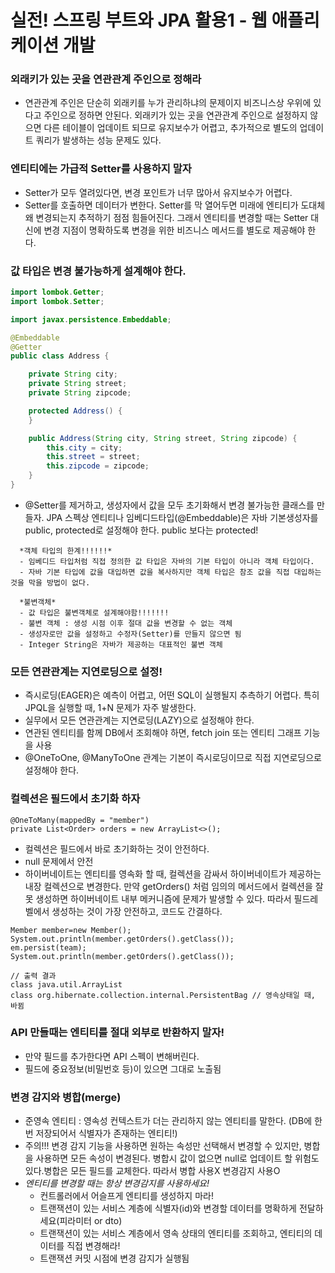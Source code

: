 # 실전! 스프링 부트와 JPA 활용1 - 웹 애플리케이션 개발

### 외래키가 있는 곳을 연관관계 주인으로 정해라

- 연관관계 주인은 단순히 외래키를 누가 관리하냐의 문제이지 비즈니스상 우위에 있다고 주인으로 정하면 안된다. 외래키가 있는 곳을 연관관계 주인으로 설정하지 않으면 다른 테이블이 업데이트 되므로 유지보수가 어렵고,
  추가적으로 별도의 업데이트 쿼리가 발생하는 성능 문제도 있다.

### 엔티티에는 가급적 Setter를 사용하지 말자

- Setter가 모두 열려있다면, 변경 포인트가 너무 많아서 유지보수가 어렵다.
- Setter를 호출하면 데이터가 변한다. Setter를 막 열어두면 미래에 엔티티가 도대체 왜 변경되는지 추적하기 점점 힘들어진다. 그래서 엔티티를 변경할 때는 Setter 대신에 변경 지점이 명확하도록 변경을
  위한 비즈니스 메서드를 별도로 제공해야 한다.

### 값 타입은 변경 불가능하게 설계해야 한다.

```java
import lombok.Getter;
import lombok.Setter;

import javax.persistence.Embeddable;

@Embeddable
@Getter
public class Address {

    private String city;
    private String street;
    private String zipcode;

    protected Address() {
    }

    public Address(String city, String street, String zipcode) {
        this.city = city;
        this.street = street;
        this.zipcode = zipcode;
    }
}
```

- @Setter를 제거하고, 생성자에서 값을 모두 초기화해서 변경 불가능한 클래스를 만들자. JPA 스펙상 엔티티나 임베디드타입(@Embeddable)은 자바 기본생성자를 public, protected로 설정해야
  한다. public 보다는 protected!

```text
  *객체 타입의 한계!!!!!!*
  - 임베디드 타입처럼 직접 정의한 값 타입은 자바의 기본 타입이 아니라 객체 타입이다.
  - 자바 기본 타입에 값을 대입하면 값을 복사하지만 객체 타입은 참조 값을 직접 대입하는 것을 막을 방법이 없다.

  *불변객체*
  - 값 타입은 불변객체로 설계해야함!!!!!!!
  - 불변 객체 : 생성 시점 이후 절대 값을 변경할 수 없는 객체
  - 생성자로만 값을 설정하고 수정자(Setter)를 만들지 않으면 됨
  - Integer String은 자바가 제공하는 대표적인 불변 객체
```

### 모든 연관관계는 지연로딩으로 설정!

- 즉시로딩(EAGER)은 예측이 어렵고, 어떤 SQL이 실행될지 추측하기 어렵다. 특히 JPQL을 실행할 때, 1+N 문제가 자주 발생한다.
- 실무에서 모든 연관관계는 지연로딩(LAZY)으로 설정해야 한다.
- 연관된 엔티티를 함께 DB에서 조회해야 하면, fetch join 또는 엔티티 그래프 기능을 사용
- @OneToOne, @ManyToOne 관계는 기본이 즉시로딩이므로 직접 지연로딩으로 설정해야 한다.

### 컬렉션은 필드에서 초기화 하자

```text
@OneToMany(mappedBy = "member")
private List<Order> orders = new ArrayList<>();
```

- 컬렉션은 필드에서 바로 초기화하는 것이 안전하다.
- null 문제에서 안전
- 하이버네이트는 엔티티를 영속화 할 때, 컬렉션을 감싸서 하이버네이트가 제공하는 내장 컬렉션으로 변경한다. 만약 getOrders() 처럼 임의의 메서드에서 컬렉션을 잘못 생성하면 하이버네이트 내부 메커니즘에
  문제가 발생할 수 있다. 따라서 필드레벨에서 생성하는 것이 가장 안전하고, 코드도 간결하다.

```text
Member member=new Member();
System.out.println(member.getOrders().getClass());
em.persist(team);
System.out.println(member.getOrders().getClass());

// 출력 결과
class java.util.ArrayList
class org.hibernate.collection.internal.PersistentBag // 영속상태일 때, 바뀜
```

### API 만들때는 엔티티를 절대 외부로 반환하지 말자!

- 만약 필드를 추가한다면 API 스펙이 변해버린다.
- 필드에 중요정보(비밀번호 등)이 있으면 그대로 노출됨

### 변경 감지와 병합(merge)

- 준영속 엔티티 : 영속성 컨텍스트가 더는 관리하지 않는 엔티티를 말한다. (DB에 한번 저장되어서 식별자가 존재하는 엔티티!)
- 주의!!! 변경 감지 기능을 사용하면 원하는 속성만 선택해서 변경할 수 있지만, 병합을 사용하면 모든 속성이 변경된다. 병합시 값이 없으면 null로 업데이트 할 위험도 있다.병합은 모든 필드를 교체한다. 따라서
  병합 사용X 변경감지 사용O
- *엔티티를 변경할 때는 항상 변경감지를 사용하세요!*
    - 컨트롤러에서 어슬프게 엔티티를 생성하지 마라!
    - 트랜잭션이 있는 서비스 계층에 식별자(id)와 변경할 데이터를 명확하게 전달하세요(피라미터 or dto)
    - 트랜잭션이 있는 서비스 계층에서 영속 상태의 엔티티를 조회하고, 엔티티의 데이터를 직접 변경해라!
    - 트랜잭션 커밋 시점에 변경 감지가 실행됨